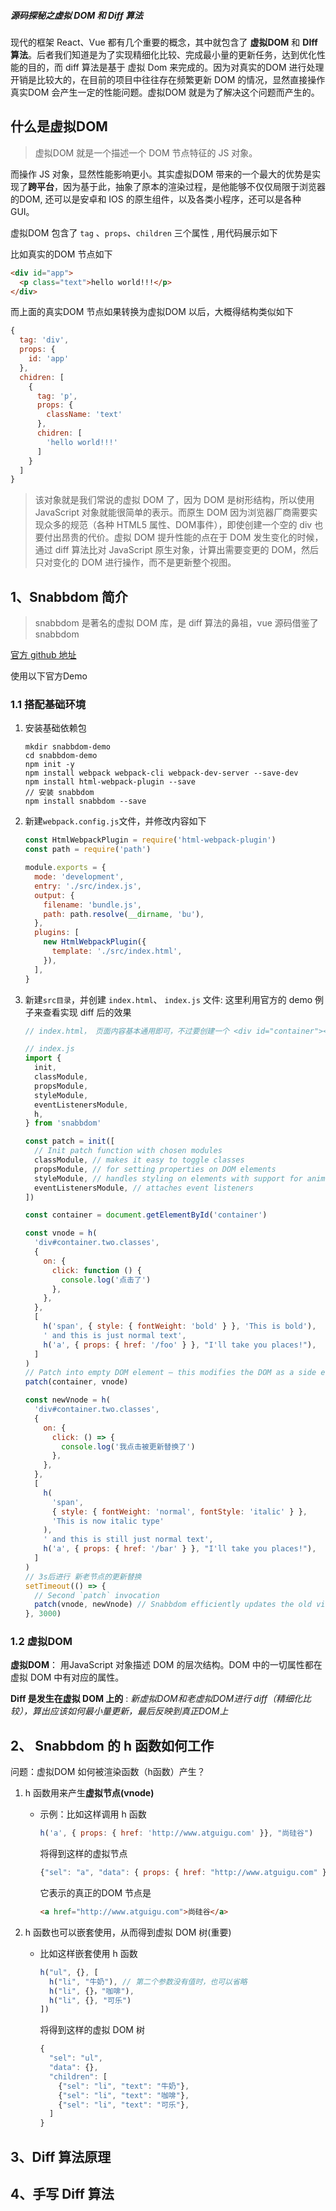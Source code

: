 ##### 源码探秘之虚拟 DOM 和 Diff 算法

现代的框架 React、Vue 都有几个重要的概念，其中就包含了 **虚拟DOM** 和 **DIff算法**。后者我们知道是为了实现精细化比较、完成最小量的更新任务，达到优化性能的目的，而 diff 算法是基于 虚拟 Dom 来完成的。因为对真实的DOM 进行处理开销是比较大的，在目前的项目中往往存在频繁更新 DOM 的情况，显然直接操作真实DOM 会产生一定的性能问题。虚拟DOM 就是为了解决这个问题而产生的。

## 什么是虚拟DOM

> 虚拟DOM 就是一个描述一个  DOM 节点特征的  JS 对象。

而操作 JS 对象，显然性能影响更小。其实虚拟DOM 带来的一个最大的优势是实现了**跨平台**，因为基于此，抽象了原本的渲染过程，是他能够不仅仅局限于浏览器的DOM, 还可以是安卓和 IOS 的原生组件，以及各类小程序，还可以是各种 GUI。

虚拟DOM 包含了 `tag` 、`props`、`children` 三个属性 , 用代码展示如下

比如真实的DOM 节点如下

```html
<div id="app">
  <p class="text">hello world!!!</p>
</div>
```

而上面的真实DOM 节点如果转换为虚拟DOM 以后，大概得结构类似如下

```javascript
{
  tag: 'div',
  props: {
    id: 'app'
  },
  chidren: [
    {
      tag: 'p',
      props: {
        className: 'text'
      },
      chidren: [
        'hello world!!!'
      ]
    }
  ]
}
```

> 该对象就是我们常说的虚拟 DOM 了，因为 DOM 是树形结构，所以使用 JavaScript 对象就能很简单的表示。而原生 DOM 因为浏览器厂商需要实现众多的规范（各种 HTML5 属性、DOM事件），即使创建一个空的 div 也要付出昂贵的代价。虚拟 DOM 提升性能的点在于 DOM 发生变化的时候，通过 diff 算法比对 JavaScript 原生对象，计算出需要变更的 DOM，然后只对变化的 DOM 进行操作，而不是更新整个视图。

## 1、Snabbdom 简介

> snabbdom 是著名的虚拟 DOM 库，是 diff 算法的鼻祖，vue 源码借鉴了 snabbdom

[官方 github 地址](https://github.com/snabbdom/snabbdom)

使用以下官方Demo

### 1.1 搭配基础环境

1. 安装基础依赖包

   ```shell
   mkdir snabbdom-demo
   cd snabbdom-demo
   npm init -y
   npm install webpack webpack-cli webpack-dev-server --save-dev
   npm install html-webpack-plugin --save
   // 安装 snabbdom
   npm install snabbdom --save
   ```

2. 新建`webpack.config.js`文件，并修改内容如下

   ```javascript
   const HtmlWebpackPlugin = require('html-webpack-plugin')
   const path = require('path')
   
   module.exports = {
     mode: 'development',
     entry: './src/index.js',
     output: {
       filename: 'bundle.js',
       path: path.resolve(__dirname, 'bu'),
     },
     plugins: [
       new HtmlWebpackPlugin({
         template: './src/index.html',
       }),
     ],
   }
   ```

3. 新建`src目录`，并创建 `index.html`、 `index.js` 文件: 这里利用官方的 demo 例子来查看实现 diff 后的效果

   ```javascript
   // index.html， 页面内容基本通用即可，不过要创建一个 <div id="container"></div
   
   // index.js
   import {
     init,
     classModule,
     propsModule,
     styleModule,
     eventListenersModule,
     h,
   } from 'snabbdom'
   
   const patch = init([
     // Init patch function with chosen modules
     classModule, // makes it easy to toggle classes
     propsModule, // for setting properties on DOM elements
     styleModule, // handles styling on elements with support for animations
     eventListenersModule, // attaches event listeners
   ])
   
   const container = document.getElementById('container')
   
   const vnode = h(
     'div#container.two.classes',
     {
       on: {
         click: function () {
           console.log('点击了')
         },
       },
     },
     [
       h('span', { style: { fontWeight: 'bold' } }, 'This is bold'),
       ' and this is just normal text',
       h('a', { props: { href: '/foo' } }, "I'll take you places!"),
     ]
   )
   // Patch into empty DOM element – this modifies the DOM as a side effect
   patch(container, vnode)
   
   const newVnode = h(
     'div#container.two.classes',
     {
       on: {
         click: () => {
           console.log('我点击被更新替换了')
         },
       },
     },
     [
       h(
         'span',
         { style: { fontWeight: 'normal', fontStyle: 'italic' } },
         'This is now italic type'
       ),
       ' and this is still just normal text',
       h('a', { props: { href: '/bar' } }, "I'll take you places!"),
     ]
   )
   // 3s后进行 新老节点的更新替换
   setTimeout(() => {
     // Second `patch` invocation
     patch(vnode, newVnode) // Snabbdom efficiently updates the old view to the new state
   }, 3000)
   ```

### 1.2 虚拟DOM

**虚拟DOM**： 用JavaScript 对象描述 DOM 的层次结构。DOM 中的一切属性都在虚拟 DOM 中有对应的属性。

**Diff 是发生在虚拟 DOM 上的** : *新虚拟DOM和老虚拟DOM进行 diff（精细化比较），算出应该如何最小量更新，最后反映到真正DOM上*

## 2、 Snabbdom 的 h 函数如何工作

问题：虚拟DOM 如何被渲染函数（h函数）产生？

1. h 函数用来产生**虚拟节点(vnode)**

   * 示例：比如这样调用 h 函数 

     ```javascript
     h('a', { props: { href: 'http://www.atguigu.com' }}, "尚硅谷")
     ```

     将得到这样的虚拟节点

     ```javascript
     {"sel": "a", "data": { props: { href: "http://www.atguigu.com" } }, text: "尚硅谷" }
     ```

     它表示的真正的DOM 节点是

     ```html
     <a href="http://www.atguigu.com">尚硅谷</a>
     ```

2. h 函数也可以嵌套使用，从而得到虚拟 DOM 树(重要)

   * 比如这样嵌套使用 h 函数

     ```javascript
     h("ul", {}, [
       h("li", "牛奶"), // 第二个参数没有值时，也可以省略
       h("li", {}，"咖啡"),
       h("li", {}, "可乐")
     ])
     ```

     将得到这样的虚拟 DOM 树

     ```javascript
     {
       "sel": "ul",
       "data": {},
       "children": [
         {"sel": "li", "text": "牛奶"},
         {"sel": "li", "text": "咖啡"},
         {"sel": "li", "text": "可乐"},
       ]
     }
     ```

## 3、Diff 算法原理



## 4、手写 Diff 算法

